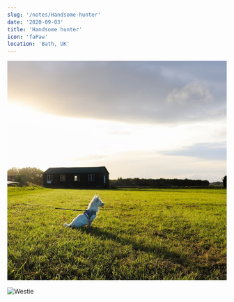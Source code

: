 ```yaml
---
slug: '/notes/Handsome-hunter'
date: '2020-09-03'
title: 'Handsome hunter'
icon: 'faPaw'
location: 'Bath, UK'
---
```


![Westie](./figure1.jpeg)

![Westie](./figure2.jpeg)